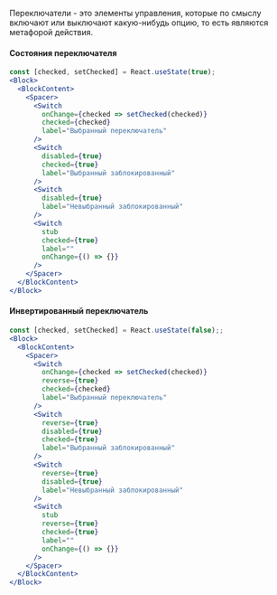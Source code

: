 Переключатели - это элементы управления, которые по смыслу включают или выключают какую-нибудь опцию, то есть являются метафорой действия.

#### Состояния переключателя

```jsx
const [checked, setChecked] = React.useState(true);
<Block>
  <BlockContent>
    <Spacer>
      <Switch
        onChange={checked => setChecked(checked)}
        checked={checked}
        label="Выбранный переключатель"
      />
      <Switch
        disabled={true}
        checked={true}
        label="Выбранный заблокированный"
      />
      <Switch
        disabled={true}
        label="Невыбранный заблокированный"
      />
      <Switch
        stub
        checked={true}
        label=""
        onChange={() => {}}
      />
    </Spacer>
  </BlockContent>
</Block>
```

#### Инвертированный переключатель

```jsx
const [checked, setChecked] = React.useState(false);;
<Block>
  <BlockContent>
    <Spacer>
      <Switch
        onChange={checked => setChecked(checked)}
        reverse={true}
        checked={checked}
        label="Выбранный переключатель"
      />
      <Switch
        reverse={true}
        disabled={true}
        checked={true}
        label="Выбранный заблокированный"
      />
      <Switch
        reverse={true}
        disabled={true}
        label="Невыбранный заблокированный"
      />
      <Switch
        stub
        reverse={true}
        checked={true}
        label=""
        onChange={() => {}}
      />
    </Spacer>
  </BlockContent>
</Block>
```
